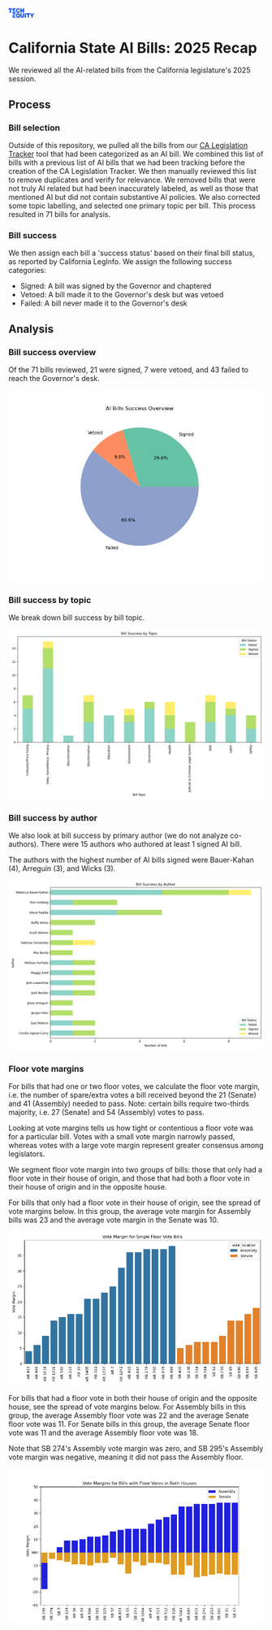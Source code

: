 <img src="img/logo.png" alt="TechEquity Logo" width="10%"/>

# California State AI Bills: 2025 Recap
We reviewed all the AI-related bills from the California legislature's 2025 session.

## Process

### Bill selection
Outside of this repository, we pulled all the bills from our [CA Legislation Tracker](https://github.com/techequitycollaborative/legislation-tracker) tool that had been categorized as an AI bill. We combined this list of bills with a previous list of AI bills that we had been tracking before the creation of the CA Legislation Tracker. We then manually reviewed this list to remove duplicates and verify for relevance. We removed bills that were not truly AI related but had been inaccurately labeled, as well as those that mentioned AI but did not contain substantive AI policies. We also corrected some topic labelling, and selected one primary topic per bill. This process resulted in 71 bills for analysis.

### Bill success
We then assign each bill a 'success status' based on their final bill status, as reported by California LegInfo. We assign the following success categories: 
- Signed: A bill was signed by the Governor and chaptered
- Vetoed: A bill made it to the Governor's desk but was vetoed
- Failed: A bill never made it to the Governor's desk

## Analysis

### Bill success overview
Of the 71 bills reviewed, 21 were signed, 7 were vetoed, and 43 failed to reach the Governor's desk.

![Bill success overview](plots/bill_success_overview.png)

### Bill success by topic
We break down bill success by bill topic. 

![Bills by topic](plots/bills_by_topic.png)

### Bill success by author
We also look at bill success by primary author (we do not analyze co-authors). There were 15 authors who authored at least 1 signed AI bill.

The authors with the highest number of AI bills signed were Bauer-Kahan (4), Arreguin (3), and Wicks (3).

![Bills by author](plots/bills_by_author.png)

### Floor vote margins
For bills that had one or two floor votes, we calculate the floor vote margin, i.e. the number of spare/extra votes a bill received beyond the 21 (Senate) and 41 (Assembly) needed to pass. Note: certain bills require two-thirds majority, i.e. 27 (Senate) and 54 (Assembly) votes to pass.

Looking at vote margins tells us how tight or contentious a floor vote was for a particular bill. Votes with a small vote margin narrowly passed, whereas votes with a large vote margin represent greater consensus among legislators.

We segment floor vote margin into two groups of bills: those that only had a floor vote in their house of origin, and those that had both a floor vote in their house of origin and in the opposite house.

For bills that only had a floor vote in their house of origin, see the spread of vote margins below. In this group, the average vote margin for Assembly bills was 23 and the average vote margin in the Senate was 10. 

![House of origin floor votes](plots/single_floor_vote_margins.png)

For bills that had a floor vote in both their house of origin and the opposite house, see the spread of vote margins below. For Assembly bills in this group, the average Assembly floor vote was 22 and the average Senate floor vote was 11. For Senate bills in this group, the average Senate floor vote was 11 and the average Assembly floor vote was 18.

Note that SB 274's Assembly vote margin was zero, and SB 295's Assembly vote margin was negative, meaning it did not pass the Assembly floor.

![Both house floor votes](plots/both_floor_vote_margins.png)










